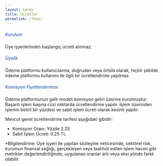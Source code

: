 ```yaml
---
layout: terms
title: Ücretler
permalink: /fees/
---
```


##### <span style="color: #2a60ba;font-weight: 500;"> Kurulum </span>

Üye işyerlerinden başlangıç ücreti alınmaz.

##### <span style="color: #2a60ba;font-weight: 500;"> Üyelik </span>

Ödeme platformu kullanıcılarına, doğrudan veya örtülü olarak, hiçbir şekilde ödeme platformu kullanımı ile ilgili bir ücretlendirme yapılmaz.  

##### <span style="color: #2a60ba;font-weight: 500;"> Komisyon Fiyatlandırması </span>

Ödeme platformunun gelir modeli komisyon geliri üzerine kurulmuştur. Başarılı işlem başına cüzi miktarda ücretlendirme yapılır. İşlem üzerinden işlemin belirli bir yüzdesi ve sabit işlem ücreti olarak kesinti yapılır.

Mevcut genel ücretlendirme tarifesi aşağıdaki gibidir:

- Komisyon Oranı: Yüzde 2.25
- Sabit İşlem Ücreti: 0.25 TL

*Bilgilendirme: Üye işyeri ile yapılan sözleşme neticesinde, sektörel risk, kurumun finansal sağlığı, gerçekleşen veya taahhüt edilen işlem hacmi gibi metrikler değerlendiriliğinde, uygulanan oranlar artı veya eksi yönde farklı olabilir.
